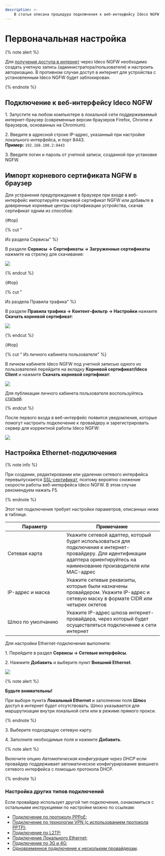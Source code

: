 ```yaml
---
description: >-
    В статье описана процедура подключения к веб-интерфейсу Ideco NGFW и настройки Ethernet-соединения.
---
```


# Первоначальная настройка

{% note alert %}

Для [получения доступа в интернет](../../ngfw/installation/get-internet.md) через Ideco NGFW необходимо создать учетную запись (администратора/пользователя) и настроить авторизацию. В противном случае доступ в интернет для устройства с установленным Ideco NGFW будет заблокирован.

{% endnote %}

## Подключение к веб-интерфейсу Ideco NGFW

1\. Запустите на любом компьютере в локальной сети поддерживаемый интернет-браузер (современные версии браузеров Firefox, Chrome и браузеров, основанных на Chromium).

2\. Введите в адресной строке IP-адрес, указанный при настройке локального интерфейса, и порт 8443.\
   **Пример:** `192.168.100.2:8443`

3\. Введите логин и пароль от учетной записи, созданной при установке NGFW.

## Импорт корневого сертификата NGFW в браузер

Для устранения предупреждения в браузере при входе в веб-интерфейс импортируйте корневой сертификат NGFW или добавьте в доверенные корневые центры сертификации устройства, скачав сертификат одним из способов:

{#top}

{% cut " 

Из раздела Сервисы" %}

В разделе **Сервисы -> Сертификаты -> Загруженные сертификаты** нажмите на стрелку для скачивания:

![](../../_images/certs1.png)

{% endcut %}

{#top}

{% cut " 

Из раздела Правила трафика" %}

В разделе **Правила трафика -> Контент-фильтр -> Настройки** нажмите **Скачать корневой сертификат**:

![](../../_images/initial-setup2.png)

{% endcut %}

{#top}

{% cut " Из личного кабинета пользователя" %}

В личном кабинете Ideco NGFW под учетной записью одного из пользователей перейдите на вкладку **Корневой сертификат/Ideco Client** и нажмите **Скачать корневой сертификат**:

![](../../_images/initial-setup3.png)

Для публикации личного кабинета пользователя воспользуйтесь [статьей](../../ngfw/settings/services/user-personal-account.md).

{% endcut %}

После первого входа в веб-интерфейс появится уведомления, которые помогут настроить подключение к провайдеру и зарегистрировать сервер для корректной работы Ideco NGFW:

![](../../_images/initial-setup5.png)

## Настройка **Ethernet-подключения**

{% note info %}

При создании, редактировании или удалении сетевого интерфейса перевыпускается [SSL-сертификат](../../ngfw/settings/services/certificates/README.md), поэтому вероятно снижение скорости работы веб-интерфейса Ideco NGFW. В этом случае рекомендуем нажать F5.

{% endnote %}

Этот тип подключения требует настройки параметров, описанных ниже в таблице.

<table><thead><tr><th width="176">Параметр</th><th>Примечание</th></tr></thead><tbody><tr><td>Сетевая карта</td><td>Укажите сетевой адаптер, который будет использоваться для подключения к интернет-провайдеру. Для идентификации адаптера ориентируйтесь на наименование производителя или MAC-адрес</td></tr><tr><td>IP-адрес и маска</td><td>Укажите сетевые реквизиты, которые были назначены провайдером. Укажите IP-адрес и сетевую маску в формате CIDR или четырех октетов</td></tr><tr><td>Шлюз по умолчанию</td><td>Укажите IP-адрес шлюза интернет-провайдера, через который будет осуществляться подключение к сети интернет</td></tr></tbody></table>

Для настройки Ethernet-подключения выполните:

1\. Перейдите в раздел **Сервисы -> Сетевые интерфейсы**.

2\. Нажмите **Добавить** и выберите пункт **Внешний Ethernet**.

![](../../_images/interfaces28.png)

{% note alert %}

**Будьте внимательны!**

При выборе пункта **Локальный Ethernet** и заполнении поля **Шлюз** доступ в интернет будет отсутствовать. Шлюз указывается для маршрутизации внутри локальной сети или в режиме прямого прокси.

{% endnote %}

3\. Выберите подходящую сетевую карту.

4\. Заполните необходимые поля и нажмите **Добавить**.

{% note alert %}

Включите опцию _Автоматическая конфигурация через DHCP_ если провайдер поддерживает автоматическое конфигурирование внешнего сетевого интерфейса с помощью протокола DHCP.

{% endnote %}

### Настройка других типов подключений

Если провайдер использует другой тип подключения, ознакомиться с остальными инструкциями по настройке можно по ссылкам:

* [Подключение по протоколу PPPoE](../../ngfw/settings/services/connection-to-provider/pppoe-connection.md);
* [Подключение по технологии VPN (с использованием протокола PPTP)](../../ngfw/settings/services/connection-to-provider/pptp-connection.md);
* [Подключение по L2TP](../../ngfw/settings/services/connection-to-provider/l2tp-connection.md);
* [Подключение Локального Ethernet](../../ngfw/settings/services/connection-to-provider/local-ethernet.md);
* [Подключение по 3G и 4G](../../ngfw/settings/services/connection-to-provider/3g-4g-connection.md);
* [Одновременное подключение к нескольким провайдерам](../../ngfw/settings/services/multiple-simultaneous-connections.md).
